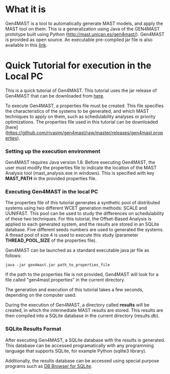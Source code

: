 # What it is

Gen4MAST is a tool to automatically generate MAST models, and apply the MAST tool on them. This is a generalization using Java of the GEN4MAST prototype built using Python (http://mast.unican.es/gen4mast/).
Gen4MAST is provided as open source. An executable pre-compiled jar file is also available in this [link](https://github.com/rivasjm/gen4mast/raw/master/releases/gen4mast.jar/).

# Quick Tutorial for execution in the Local PC

This is a quick tutorial of Gen4MAST. This tutorial uses the jar release of Gen4MAST that can be downloaded from [here](https://github.com/rivasjm/gen4mast/raw/master/releases/gen4mast.jar/). 

To execute Gen4MAST, a properties file must be created. This file specifies the characteristics of the systems to be generated, and which MAST techniques to apply on them, such as schedulability analyses or priority optimizations. The properties file used in this tutorial can be downloaded [here] (https://github.com/rivasjm/gen4mast/raw/master/releases/gen4mast.properties). 

### Setting up the execution environment

Gen4MAST requires Java version 1.8. Before executing Gen4MAST, the user must modify the properties file to indicate the location of the MAST Analysis tool (mast_analysis.exe in windows). This is specified with key **MAST_PATH** in the provided properties file. 

### Executing Gen4MAST in the local PC

The properties file of this tutorial generates a synthetic pool of distributed systems using two different WCET generation methods: SCALE and UUNIFAST. This pool can be used to study the differences on schedulability of these two techniques. For this tutorial, the Offset-Based Analysis is applied to each generated system, and the results are stored in an SQLite database. Five different seeds numbers are used to generated the systems. A thread pool of size 4 is used to execute this study (parameter **THREAD_POOL_SIZE** of the properties file). 

Gen4MAST can be launched as a standard executable java jar file as follows:

```
java -jar gen4mast.jar path_to_properties_file
```

If the path to the properties file is not provided, Gen4MAST will look for a file called "gen4mast.properties" in the current directory.

The generation and execution of this tutorial takes a few seconds, depending on the computer used.

During the execution of Gen4MAST, a directory called **results** will be created, in which the intermediate MAST results are stored. This results are then compiled into a SQLite database in the current directory (results.db).

### SQLite Results Format

After executing Gen4MAST, a SQLite database with the results is generated. This database can be accessed programatically with any programming language that supports SQLite, for example Python (sqlite3 library). 

Additionally, the results database can be accessed using special purpose programs such as [DB Browser for SQLite](http://sqlitebrowser.org/).
